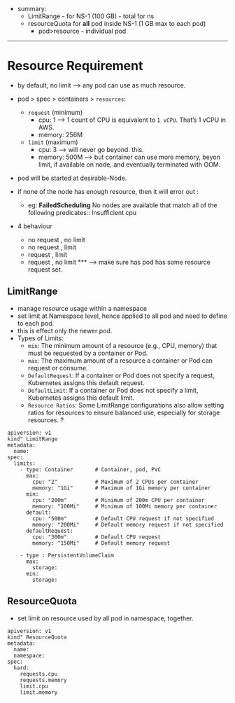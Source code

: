 - summary:
  - LimitRange - for NS-1 (100 GB) - total for ns
  - resourceQuota  for **all** pod inside NS-1  (1 GB max to each pod)
    - pod>resource - individual pod
--- 
# Resource Requirement

- by default, no limit --> any pod can use as much resource.
- pod > spec > containers > `resources`:
  - `request` (minimum)
    - cpu: 1  --> 1 count of CPU is equivalent to `1 vCPU`. That’s 1 vCPU in AWS.
    - memory: 256M
  - `limit` (maximum)
    - cpu: 3 --> will never go beyond. this.
    - memory: 500M --> but container can use more memory, beyon limit, if available on node, and eventually terminated with OOM.

- pod will be started at desirable-Node.
- if none of the node has enough resource, then it will error  out : 
  - eg: **FailedScheduling** No nodes are available that match all of the following predicates:: Insufficient cpu
- 4 behaviour
  - no request , no limit
  - no request , limit
  - request , limit
  - request , no limit  *** --> make sure has pod has some resource request set.

## LimitRange
- manage resource usage within a namespace
- set limit at Namespace level, hence applied to all pod and need to define to each pod.
- this is effect only the newer pod.
- Types of Limits:
  - `min`: The minimum amount of a resource (e.g., CPU, memory) that must be requested by a container or Pod.
  - `max`: The maximum amount of a resource a container or Pod can request or consume.
  - `DefaultRequest`: If a container or Pod does not specify a request, Kubernetes assigns this default request.
  - `DefaultLimit`: If a container or Pod does not specify a limit, Kubernetes assigns this default limit.
  - `Resource Ratios`: Some LimitRange configurations also allow setting ratios for resources to ensure balanced use, especially for storage resources. ?
```
apiversion: v1
kind" LimitRange
metadata:
  name: 
spec:
  limits:
    - type: Container       # Container, pod, PVC
      max:
        cpu: "2"            # Maximum of 2 CPUs per container
        memory: "1Gi"       # Maximum of 1Gi memory per container
      min:
        cpu: "200m"         # Minimum of 200m CPU per container
        memory: "100Mi"     # Minimum of 100Mi memory per container
      default:
        cpu: "500m"         # Default CPU request if not specified
        memory: "200Mi"     # Default memory request if not specified
      defaultRequest:
        cpu: "300m"         # Default CPU request
        memory: "150Mi"     # Default memory request
        
    - type : PersistentVolumeClaim 
      max:
        storage: 
      min:
        storage:  
```
## ResourceQuota
- set limit on resource used by all pod in namespace, together.
```
apiversion: v1
kind" ResourceQuota
metadata:
  name:
  namespace:
spec:
  hard:
    requests.cpu
    requests.memory
    limit.cpu
    limit.memory
    
```

